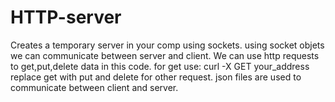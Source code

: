 # HTTP-server 
Creates a temporary server in your comp using sockets. using socket objets we can communicate between server and client. 
We can use http requests to get,put,delete data in this code. 
for get use: curl -X GET your_address replace get with put and delete for other request. 
json files are used to communicate between client and server. 
